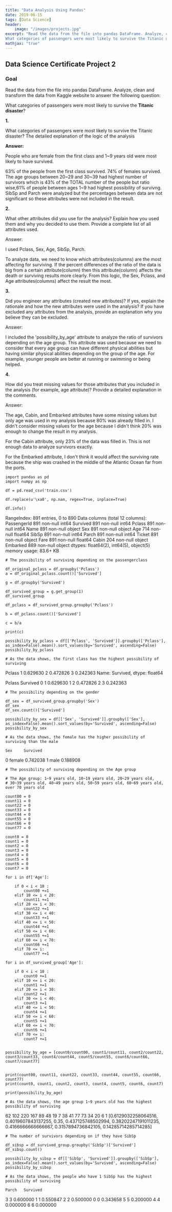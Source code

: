 ```yaml
---
title: "Data Analysis Using Pandas"
date: 2019-06-15
tags: [Data Science]
header:
    image: "/images/projects.jpg"
excerpt: "Read the data from the file into pandas DataFrame. Analyze, clean and transform the data to answer the following question:
What categories of passengers were most likely to survive the Titanic disaster?"
mathjax: "true"
---
```


## Data Science Certificate Project 2
### Goal
Read the data from the file into pandas DataFrame. Analyze, clean and transform the data from Kaggle website to answer the following question:

What categories of passengers were most likely to survive the **Titanic disaster**?

**1.**

What categories of passengers were most likely to survive the Titanic disaster?
The detailed explanation of the logic of the analysis

**Answer:**

People who are female from the first class and 1~9 years old were most likely to have survived.

63% of the people from the first class survived.
74% of females survived.
The age groups between 20~29 and 30~39 had highest number of survivors which is 43% of the TOTAL number of the people but ratio wise,61% of people between ages 1~9 had highest possibility of survivng.
SibSp and Parch were analyzed but the percentages between data are not significant so these attributes were not included in the result.

**2.**

What other attributes did you use for the analysis? Explain how you used them and why you decided to use them.
Provide a complete list of all attributes used.

Answer:

I used Pclass, Sex, Age, SibSp, Parch.

To analyze data, we need to know which attributes(columns) are the most affecting for surviving. If the percent differences of the ratio of the data is big from a certain attribute(column) then this attribute(column) affects the death or surviving results more clearly. From this logic, the Sex, Pclass, and Age attributes(columns) affect the result the most.

**3.**

Did you engineer any attributes (created new attributes)? If yes, explain the rationale and how the new attributes were used in the analysis?
If you have excluded any attributes from the analysis, provide an explanation why you believe they can be excluded.

Answer:

I included the 'possibility_by_age' attribute to analyze the ratio of survivors depending on the age group. This attribute was used because we need to consider that every age group can have different physical abilities but having similar physical abilities depending on the group of the age. For example, younger people are better at running or swimming or being helped.

**4.**

How did you treat missing values for those attributes that you included in the analysis (for example, age attribute)? Provide a detailed explanation in the comments.

Answer:

The age, Cabin, and Embarked attributes have some missing values but only age was used in my analysis because 80% was already filled in. I didn't consider missing values for the age because I didn't think 20% was enough to change the result in my analysis.

For the Cabin attribute, only 23% of the data was filled in. This is not enough data to analyze survivors exactly.

For the Embarked attribute, I don't think it would affect the surviving rate because the ship was crashed in the middle of the Atlantic Ocean far from the ports.

    import pandas as pd
    import numpy as np

    df = pd.read_csv('train.csv')

    df.replace(u'\xa0', np.nan, regex=True, inplace=True)

    df.info()

RangeIndex: 891 entries, 0 to 890
Data columns (total 12 columns):
PassengerId    891 non-null int64
Survived       891 non-null int64
Pclass         891 non-null int64
Name           891 non-null object
Sex            891 non-null object
Age            714 non-null float64
SibSp          891 non-null int64
Parch          891 non-null int64
Ticket         891 non-null object
Fare           891 non-null float64
Cabin          204 non-null object
Embarked       889 non-null object
dtypes: float64(2), int64(5), object(5)
memory usage: 83.6+ KB

    # The possibility of surviving depending on the passengerclass

    df_original_pclass = df.groupby('Pclass')
    a = df_original_pclass.count()['Survived']

    g = df.groupby('Survived')

    df_survived_group = g.get_group(1)
    df_survived_group

    df_pclass = df_survived_group.groupby('Pclass')

    b = df_pclass.count()['Survived']

    c = b/a

    print(c)

    possibility_by_pclass = df[['Pclass', 'Survived']].groupby(['Pclass'], as_index=False).mean().sort_values(by='Survived', ascending=False)
    possibility_by_pclass

    # As the data shows, the first class has the highest possibility of surviving

Pclass
1    0.629630
2    0.472826
3    0.242363
Name: Survived, dtype: float64

Pclass 	Survived
0 	1 	0.629630
1 	2 	0.472826
2 	3 	0.242363

    # The possibility depending on the gender

    df_sex = df_survived_group.groupby('Sex')
    df_sex
    df_sex.count()['Survived']

    possibility_by_sex = df[['Sex', 'Survived']].groupby(['Sex'], as_index=False).mean().sort_values(by='Survived', ascending=False)
    possibility_by_sex

    # As the data shows, the female has the higher possibility of surviving than the male

 	Sex 	Survived
0 	female 	0.742038
1 	male 	0.188908

    # The possibility of surviving depending on the Age group

    # The Age group: 1~9 years old, 10~19 years old, 20~29 years old, 
    # 30~39 years old, 40~49 years old, 50~59 years old, 60~69 years old, over 70 years old 

    count00 = 0
    count11 = 0
    count22 = 0
    count33 = 0
    count44 = 0
    count55 = 0
    count66 = 0
    count77 = 0

    count0 = 0
    count1 = 0
    count2 = 0
    count3 = 0
    count4 = 0
    count5 = 0
    count6 = 0
    count7 = 0

    for i in df['Age']:
        
        if 0 < i < 10 :
            count00 +=1
        elif 10 <= i < 20:
            count11 +=1
        elif 20 <= i < 30:
            count22 +=1
        elif 30 <= i < 40:
            count33 +=1
        elif 40 <= i < 50:
            count44 +=1
        elif 50 <= i < 60:
            count55 +=1
        elif 60 <= i < 70:
            count66 +=1
        elif 70 <= i:
            count77 +=1

    for i in df_survived_group['Age']:
        
        if 0 < i < 10 :
            count0 +=1
        elif 10 <= i < 20:
            count1 +=1  
        elif 20 <= i < 30:
            count2 +=1  
        elif 30 <= i < 40:
            count3 +=1
        elif 40 <= i < 50:
            count4 +=1
        elif 50 <= i < 60:
            count5 +=1
        elif 60 <= i < 70:
            count6 +=1
        elif 70 <= i:
            count7 +=1
            
        
    possibility_by_age = [count0/count00, count1/count11, count2/count22, count3/count33, count4/count44, count5/count55, count6/count66, count7/count77]


    print(count00, count11, count22, count33, count44, count55, count66, count77)           
    print(count0, count1, count2, count3, count4, count5, count6, count7)

    print(possibility_by_age)

    # As the data shows, the age group 1~9 years old has the highest possibility of surviving

62 102 220 167 89 48 19 7
38 41 77 73 34 20 6 1
[0.6129032258064516, 0.4019607843137255, 0.35, 0.437125748502994, 0.38202247191011235, 0.4166666666666667, 0.3157894736842105, 0.14285714285714285]

    # The number of survivors depending on if they have SibSp

    df_sibsp = df_survived_group.groupby('SibSp')['Survived']
    df_sibsp.count()

    possibility_by_sibsp = df[['SibSp', 'Survived']].groupby(['SibSp'], as_index=False).mean().sort_values(by='Survived', ascending=False)
    possibility_by_sibsp

    # As the data shows, the people who have 1 SibSp has the highest possibility of surviving

    Parch 	Survived
3 	3 	0.600000
1 	1 	0.550847
2 	2 	0.500000
0 	0 	0.343658
5 	5 	0.200000
4 	4 	0.000000
6 	6 	0.000000